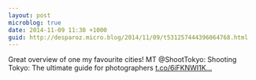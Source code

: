 ```yaml
---
layout: post
microblog: true
date: 2014-11-09 11:30 +1000
guid: http://desparoz.micro.blog/2014/11/09/t531257444396064768.html
---
```

Great overview of one my favourite cities! MT @ShootTokyo: Shooting Tokyo: The ultimate guide for photographers [t.co/6iFKNWI1K...](http://t.co/6iFKNWI1Kg)
